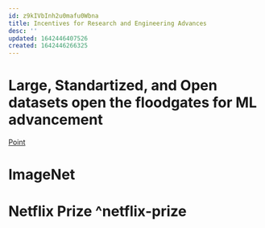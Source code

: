 ```yaml
---
id: z9kIVbInh2u0mafu0Wbna
title: Incentives for Research and Engineering Advances
desc: ''
updated: 1642446407526
created: 1642446266325
---
```


# Large, Standartized, and Open datasets open the floodgates for ML advancement

[Point](https://youtu.be/y_TzOOCJqxI?t=553)

# ImageNet
# Netflix Prize ^netflix-prize
